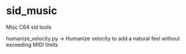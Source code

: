 # sid_music
Misc C64 sid tools

humanize_velocity.py -> Humanize velocity to add a natural feel without exceeding MIDI limits

